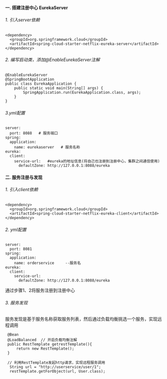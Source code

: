 #### 一. 搭建注册中心 EurekaServer
###### 1. 引入server依赖
```
<dependency>
  <groupId>org.springframework.cloud</groupId>
  <artifactId>spring-cloud-starter-netflix-eureka-server</artifactId>
</dependency>
```
###### 2. 编写启动类，添加@EnableEurekaServer注解
```
@EnableEurekaServer
@SpringBootApplication
public class EurekaApplication {
    public static void main(String[] args) {
        SpringApplication.run(EurekaApplication.class, args);
    }
}
```
###### 3.yml配置
```
server:
  port: 8088   # 服务端口
spring:
  application:
    name: eurekaserver   # 服务名称
eureka:
  client:
    service-url:   #eureka的地址信息(将自己也注册到注册中心，集群之间通信使用)
      defaultZone: http://127.0.0.1:8088/eureka
```
 
#### 二. 服务注册与发现
###### 1. 引入client依赖
```
<dependency>
  <groupId>org.springframework.cloud</groupId>
  <artifactId>spring-cloud-starter-netflix-eureka-client</artifactId>
</dependency>
```
###### 2. yml配置
```
server:
  port: 8081
spring:
  application:
    name: orderservice     --服务名
eureka:
  client:
    service-url:  
      defaultZone: http://127.0.0.1:8088/eureka
```
通过步骤1、2将服务注册到注册中心
###### 3. 服务发现
服务发现是基于服务名称获取服务列表，然后通过负载均衡挑选一个服务，实现远程调用
```
 @Bean
 @LoadBalanced  // 开启负载均衡注解
 public RestTemplate getrestTemplate(){
     return new RestTemplate();
 }
 
 // 利用RestTemplate发起http请求，实现远程服务调用
  String url = "http://userservice/user/1";
  restTemplate.getForObject(url, User.class);
```

 